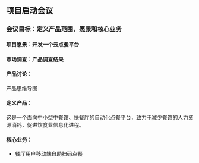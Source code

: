 ## 项目启动会议
### 会议目标：定义产品范围，愿景和核心业务
#### 项目愿景：开发一个云点餐平台
#### 市场调查：产品调查结果
#### 产品讨论：
产品思维导图
#### 定义产品：
这是一个面向中小型中餐馆、快餐厅的自动化点餐平台，致力于减少餐馆的人力资源消耗，促进饮食业信息化进程。
#### 核心业务：
+ 餐厅用户移动端自助扫码点餐
